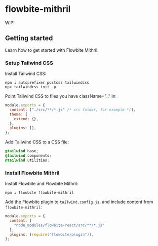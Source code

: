 # flowbite-mithril

WIP!

## Getting started
Learn how to get started with Flowbite Mithril.

### Setup Tailwind CSS
Install Tailwind CSS:
```shell
npm i autoprefixer postcss tailwindcss
npx tailwindcss init -p
```

Point Tailwind CSS to files you have className=".." in:
```javascript
module.exports = {
  content: ["./src/**/*.js" /* src folder, for example */],
  theme: {
    extend: {},
  },
  plugins: [],
};
```

Add Tailwind CSS to a CSS file:
```css
@tailwind base;
@tailwind components;
@tailwind utilities;
```

### Install Flowbite Mithril
Install Flowbite and Flowbite Mithril:
```shell
npm i flowbite flowbite-mithril
```

Add the Flowbite plugin to `tailwind.config.js`, and include content from `flowbite-mithril`:
```javascript
module.exports = {
  content: [
    "node_modules/flowbite-react/src/**/*.js"
  ],
  plugins: [require("flowbite/plugin")],
};
```
